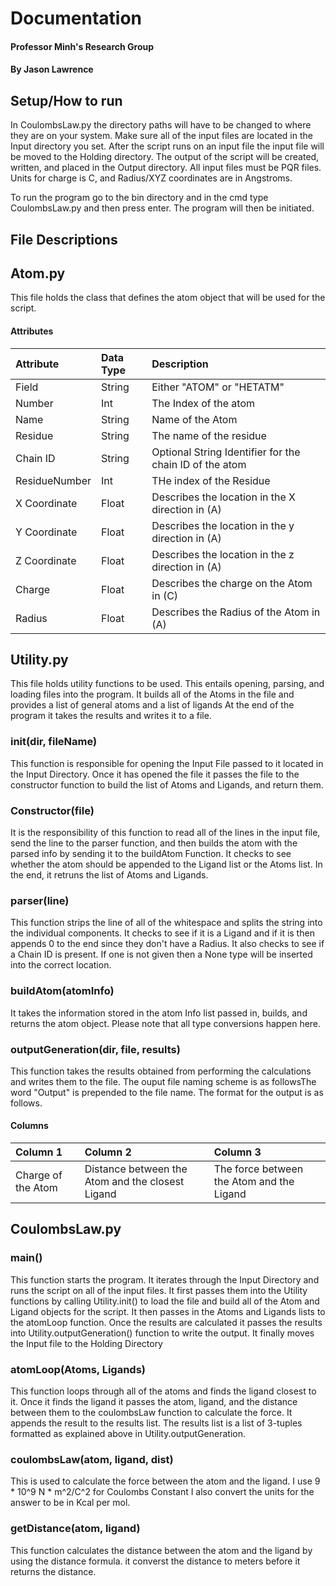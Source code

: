 # Documentation
#### Professor Minh's Research Group
#### By Jason Lawrence

## Setup/How to run
In CoulombsLaw.py the directory paths will have to be changed to where they are on your system. Make sure all
of the input files are located in the Input directory you set. After the script runs on an input file the 
input file will be moved to the Holding directory. The output of the script will be created, written, and placed in the
Output directory. All input files must be PQR files. Units for charge is C, and Radius/XYZ coordinates are in Angstroms.

To run the program go to the bin directory and in the cmd type CoulombsLaw.py and then press enter. The program will then be initiated.

## File Descriptions

## Atom.py

This file holds the class that defines the atom object that will be used for the script.

#### Attributes
|Attribute|Data Type|Description|
|:--------|:--------|:----------|
|Field        |String   |Either "ATOM" or "HETATM" |
|Number       |Int      |The Index of the atom     |
|Name         |String   |Name of the Atom          |
|Residue      |String   |The name of the residue   |
|Chain ID     |String   |Optional String Identifier for the chain ID of the atom|
|ResidueNumber|Int      |THe index of the Residue  |
|X Coordinate |Float    |Describes the location in the X direction in (A)|
|Y Coordinate |Float    |Describes the location in the y direction in (A)|
|Z Coordinate |Float    |Describes the location in the z direction in (A)|
|Charge       |Float    |Describes the charge on the Atom in (C)|
|Radius       |Float    |Describes the Radius of the Atom in (A)|

## Utility.py

This file holds utility functions to be used. This entails opening, parsing, and loading files into the program.
It builds all of the Atoms in the file and provides a list of general atoms and a list of ligands
At the end of the program it takes the results and writes it to a file. 

### init(dir, fileName)
This function is responsible for opening the Input File passed to it located in the Input Directory. 
Once it has opened the file it passes the file to the constructor function to build the list of Atoms and Ligands, 
and return them.

### Constructor(file)
It is the responsibility of this function to read all of the lines in the input file, send the line to the parser function, and then builds the atom with the parsed info by sending it to the buildAtom Function. 
It checks to see whether the atom should be appended to the Ligand list or the Atoms list. 
In the end, it retruns the list of Atoms and Ligands.

### parser(line)
This function strips the line of all of the whitespace and splits the string into the individual components.
It checks to see if it is a Ligand and if it is then appends 0 to the end since they don't have a Radius.
It also checks to see if a Chain ID is present. If one is not given then a None type will be inserted into the correct location.  

### buildAtom(atomInfo)
It takes the information stored in the atom Info list passed in, builds, and returns the atom object.
Please note that all type conversions happen here.

### outputGeneration(dir, file, results)
This function takes the results obtained from performing the calculations and writes them to the file. The ouput file naming scheme is as followsThe word "Output" is prepended to the file name.
The format for the output is as follows.

#### Columns
|Column 1 |Column 2 |Column 3   |
|:--------|:--------|:----------|
|Charge of the Atom|Distance between the Atom and the closest Ligand|The force between the Atom and the Ligand|

## CoulombsLaw.py

### main()
This function starts the program. It iterates through the Input Directory and runs the script on all of the input files. It first passes them into the Utility functions by calling Utility.init() to load the file and build all of the Atom and Ligand objects for the script. It then passes in the Atoms and Ligands lists to the atomLoop function.
Once the results are calculated it passes the results into Utility.outputGeneration() function to write the output.
It finally moves the Input file to the Holding Directory

### atomLoop(Atoms, Ligands)
This function loops through all of the atoms and finds the ligand closest to it. Once it finds the ligand it passes the atom, ligand, and the distance between them to the coulombsLaw function to calculate the force. It appends the result to the results list. The results list is a list of 3-tuples formatted as explained above in Utility.outputGeneration.

### coulombsLaw(atom, ligand, dist)
This is used to calculate the force between the atom and the ligand. I use 9 * 10^9 N * m^2/C^2 for Coulombs Constant
I also convert the units for the answer to be in Kcal per mol. 

### getDistance(atom, ligand)
This function calculates the distance between the atom and the ligand by using the distance formula. it converst the distance to meters before it returns the distance.

